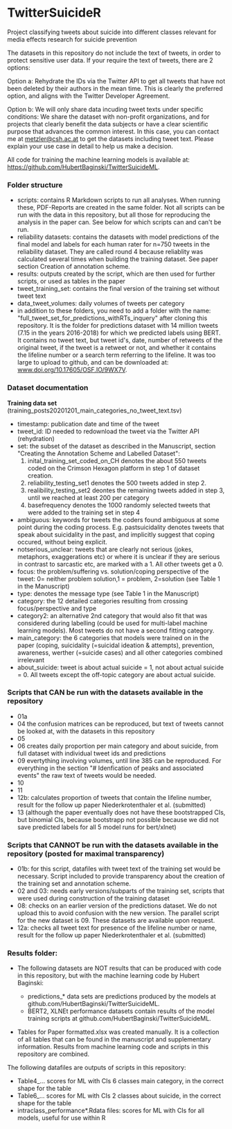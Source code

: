 # TwitterSuicideR
Project classifying tweets about suicide into different classes relevant for media effects research for suicide prevention

The datasets in this repository do not include the text of tweets, in order to protect sensitive user data. If your require the text of tweets, there are 2 options:  

Option a: Rehydrate the IDs via the Twitter API to get all tweets that have not been deleted by their authors in the mean time. This is clearly the preferred option, and aligns with the Twitter Developer Agreement. 

Option b: We will only share data incuding tweet texts under specific conditions: We share the dataset with non-profit organizations, and for projects that clearly benefit the data subjects or have a clear scientific purpose that advances the common interest. In this case, you can contact me at metzler@csh.ac.at to get the datasets including tweet text. Please explain your use case in detail to help us make a decision. 


All code for training the machine learning models is available at: https://github.com/HubertBaginski/TwitterSuicideML. 

### Folder structure

- scripts: contains R Markdown scripts to run all analyses. When running these, PDF-Reports are created in the same folder. Not all scripts can be run with the data in this repository, but all those for reproducing the analysis in the paper can. See below for which scripts can and can't be run. 
- reliability datasets: contains the datasets with model predictions of the final model and labels for each human rater for n=750 tweets in the reliability dataset. They are called round 4 because reliablity was calculated several times when building the training dataset. See paper section Creation of annotation scheme. 
- results: outputs created by the script, which are then used for further scripts, or used as tables in the paper
- tweet_training_set: contains the final version of the training set without tweet text
- data_tweet_volumes: daily volumes of tweets per category
- in addition to these folders, you need to add a folder with the name: "full_tweet_set_for_predictions_withRTs_inquery" after cloning this repository. It is the folder for predictions dataset with 14 million tweets (7.15 in the years 2016-2018) for which we predicted labels using BERT. It contains no tweet text, but tweet id's, date, number of retweets of the original tweet, if the tweet is a retweet or not, and whether it contains the lifeline number or a search term referring to the lifeline. It was too large to upload to github, and can be downloaded at: www.doi.org/10.17605/OSF.IO/9WX7V.

### Dataset documentation

**Training data set** (training_posts20201201_main_categories_no_tweet_text.tsv)

- timestamp: publication date and time of the tweet
- tweet_id: ID needed to redownload the tweet via the Twitter API (rehydration)
- set: the subset of the dataset as described in the Manuscript, section "Creating the Annotation Scheme and Labelled Dataset":
    1. inital_training_set_coded_on_CH denotes the about 550 tweets coded on the Crimson Hexagon platform in step 1 of dataset creation. 
    2. reliability_testing_set1 denotes the 500 tweets added in step 2. 
    3. realibility_testing_set2 deontes the remaining tweets added in step 3, until we reached at least 200 per category
    4.   basefrequency denotes the 1000 randomly selected tweets that were added to the training set in step 4
- ambiguous: keywords for tweets the coders found ambiguous at some point during the coding process. E.g. pastsuicidality denotes tweets that speak about suicidality in the past, and implicitly suggest that coping occured, without being explicit.
- notserious_unclear: tweets that are clearly not serious (jokes, metaphors, exaggerations etc) or where it is unclear if they are serious in contrast to sarcastic etc, are marked with a 1. All other tweets get a 0. 
- focus: the problem/suffering vs. solution/coping perspective of the tweet: 0= neither problem solution,1 = problem, 2=solution (see Table 1 in the Manuscript)
- type: denotes the message type (see Table 1 in the Manuscript)
- category: the 12 detailed categories resulting from crossing focus/perspective and type
- category2: an alternative 2nd category that would also fit that was considered during labelling (could be used for multi-label machine learning models). Most tweets do not have a second fitting category. 
- main_category: the 6 categories that models were trained on in the paper (coping, suicidality (=suicidal ideation & attempts), prevention, awareness, werther (=suicide cases) and all other categories combined irrelevant
- about_suicide: tweet is about actual suicide = 1, not about actual suicide = 0. All tweets except the off-topic category are about actual suicide. 


### Scripts that CAN be run with the datasets available in the repository
- 01a
- 04 the confusion matrices can be reproduced, but text of tweets cannot be looked at, with the datasets in this repository
- 05
- 06 creates daily proportion per main category and about suicide, from full dataset with individual tweet ids and predictions
- 09 evertything involving volumes, until line 385 can be reproduced. For everything in the section "# Idenfication of peaks and associated events" the raw text of tweets would be needed. 
- 10
- 11
- 12b: calculates proportion of tweets that contain the lifeline number, result for the follow up paper Niederkrotenthaler et al. (submitted)
- 13 (although the paper eventually does not have these bootstrapped CIs, but binomial CIs, because bootstrapp not possible because we did not save predicted labels for all 5 model runs for bert/xlnet)

### Scripts that CANNOT be run with the datasets available in the repository (posted for maximal transparency)
- 01b: for this script, datafiles with tweet text of the training set would be necessary. Script included to provide transparency about the creation of the training set and annotation scheme. 
- 02 and 03: needs early versions/subparts of the training set, scripts that were used during construction of the training dataset
- 08: checks on an earlier version of the predictions dataset. We do not upload this to avoid confusion with the new version. The parallel script for the new dataset is 09. These datasets are available upon request. 
- 12a: checks all tweet text for presence of the lifeline number or name, result for the follow up paper Niederkrotenthaler et al. (submitted)

### Results folder: 

- The following datasets are NOT results that can be produced with code in this repository, but with the machine learning code by Hubert Baginski: 
    - predictions_* data sets are predictions produced by the models at github.com/HubertBaginski/TwitterSuicideML.
    - BERT2, XLNEt performance datasets contain results of the model training scripts at github.com/HubertBaginski/TwitterSuicideML.

- Tables for Paper formatted.xlsx was created manually. It is a collection of all tables that can be found in the manuscript and supplementary information. Results from machine learning code and scripts in this repository are combined. 

The following datafiles are outputs of scripts in this repository: 
- Table4_... scores for ML with CIs 6 classes main category, in the correct shape for the table
- Table6_... scores for ML with CIs 2 classes about suicide, in the correct shape for the table
- intraclass_performance*.Rdata files: scores for ML with CIs for all models, useful for use within R


